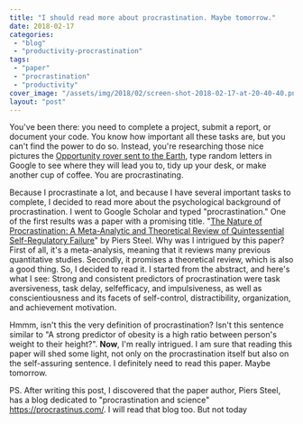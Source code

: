 ```yaml
---
title: "I should read more about procrastination. Maybe tomorrow."
date: 2018-02-17
categories: 
 - "blog"
 - "productivity-procrastination"
tags: 
 - "paper"
 - "procrastination"
 - "productivity"
cover_image: "/assets/img/2018/02/screen-shot-2018-02-17-at-20-40-40.png"
layout: "post"
---
```


You've been there: you need to complete a project, submit a report, or document your code. You know how important all these tasks are, but you can't find the power to do so. Instead, you're researching those nice pictures the [Opportunity rover sent to the Earth](https://www.google.co.il/search?q=opportunity+mars), type random letters in Google to see where they will lead you to, tidy up your desk, or make another cup of coffee. You are procrastinating.

Because I procrastinate a lot, and because I have several important tasks to complete, I decided to read more about the psychological background of procrastination. I went to Google Scholar and typed "procrastination." One of the first results was a paper with a promising title. "[The Nature of Procrastination: A Meta-Analytic and Theoretical Review of Quintessential Self-Regulatory Failure](http://studypedia.au.dk/fileadmin/www.studiemetro.au.dk/Procrastination_2.pdf)" by Piers Steel. Why was I intrigued by this paper? First of all, it's a meta-analysis, meaning that it reviews many previous quantitative studies. Secondly, it promises a theoretical review, which is also a good thing. So, I decided to read it. I started from the abstract, and here's what I see:
Strong and consistent predictors of procrastination were task aversiveness, task delay, selfefficacy, and impulsiveness, as well as conscientiousness and its facets of self-control, distractibility, organization, and achievement motivation.

Hmmm, isn't this the very definition of procrastination? Isn't this sentence similar to "A strong predictor of obesity is a high ratio between person's weight to their height?". **Now**, I'm really intrigued. I am sure that reading this paper will shed some light, not only on the procrastination itself but also on the self-assuring sentence. I definitely need to read this paper. Maybe tomorrow.

 

PS. After writing this post, I discovered that the paper author, Piers Steel, has a blog dedicated to "procrastination and science" [<https://procrastinus.com/>](https://procrastinus.com/). I will read that blog too. But not today
